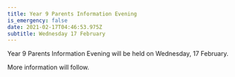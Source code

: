 ```yaml
---
title: Year 9 Parents Information Evening
is_emergency: false
date: 2021-02-17T04:46:53.975Z
subtitle: Wednesday 17 February
---
```

Year 9 Parents Information Evening will be held on Wednesday, 17 February.

More information will follow.
